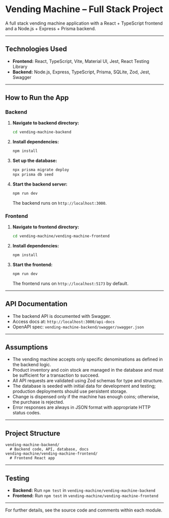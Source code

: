 # Vending Machine – Full Stack Project

A full stack vending machine application with a React + TypeScript frontend and a Node.js + Express + Prisma backend.

---

## Technologies Used

- **Frontend:** React, TypeScript, Vite, Material UI, Jest, React Testing Library
- **Backend:** Node.js, Express, TypeScript, Prisma, SQLite, Zod, Jest, Swagger

---

## How to Run the App

### Backend

1. **Navigate to backend directory:**
   ```bash
   cd vending-machine-backend
   ```
2. **Install dependencies:**
   ```bash
   npm install
   ```
3. **Set up the database:**
   ```bash
   npx prisma migrate deploy
   npx prisma db seed
   ```
4. **Start the backend server:**
   ```bash
   npm run dev
   ```
   The backend runs on `http://localhost:3000`.

### Frontend

1. **Navigate to frontend directory:**
   ```bash
   cd vending-machine/vending-machine-frontend
   ```
2. **Install dependencies:**
   ```bash
   npm install
   ```
3. **Start the frontend:**
   ```bash
   npm run dev
   ```
   The frontend runs on `http://localhost:5173` by default.

---

## API Documentation

- The backend API is documented with Swagger.
- Access docs at: `http://localhost:3000/api-docs`
- OpenAPI spec: `vending-machine-backend/swagger/swagger.json`

---

## Assumptions

- The vending machine accepts only specific denominations as defined in the backend logic.
- Product inventory and coin stock are managed in the database and must be sufficient for a transaction to succeed.
- All API requests are validated using Zod schemas for type and structure.
- The database is seeded with initial data for development and testing; production deployments should use persistent storage.
- Change is dispensed only if the machine has enough coins; otherwise, the purchase is rejected.
- Error responses are always in JSON format with appropriate HTTP status codes.

---

## Project Structure

```
vending-machine-backend/
  # Backend code, API, database, docs
vending-machine/vending-machine-frontend/
  # Frontend React app
```

---

## Testing

- **Backend:** Run `npm test` in `vending-machine/vending-machine-backend`
- **Frontend:** Run `npm test` in `vending-machine/vending-machine-frontend`

---

For further details, see the source code and comments within each module.
